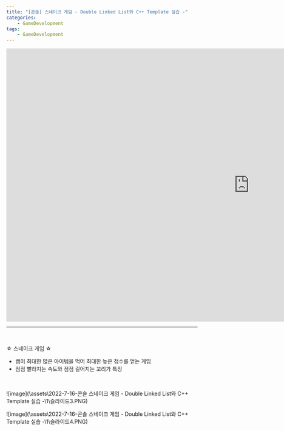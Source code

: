 ```yaml
---
title: "[콘솔] 스네이크 게임 - Double Linked List와 C++ Template 실습 -"
categories:
    - GameDevelopment
tags:
    - GameDevelopment
---
```


<iframe width="1280" height="720" src="https://www.youtube.com/embed/woZXUWSw9Iw" title="YouTube video player" frameborder="0" allow="accelerometer; autoplay; clipboard-write; encrypted-media; gyroscope; picture-in-picture" allowfullscreen></iframe>

---

<br>

☆ 스네이크 게임 ☆
- 뱀이 최대한 많은 아이템을 먹어 최대한 높은 점수를 얻는 게임
- 점점 빨라지는 속도와 점점 길어지는 꼬리가 특징

<br>

![image](\assets\2022-7-16-콘솔 스네이크 게임 - Double Linked List와 C++ Template 실습 -\1\슬라이드3.PNG)


![image](\assets\2022-7-16-콘솔 스네이크 게임 - Double Linked List와 C++ Template 실습 -\1\슬라이드4.PNG)
